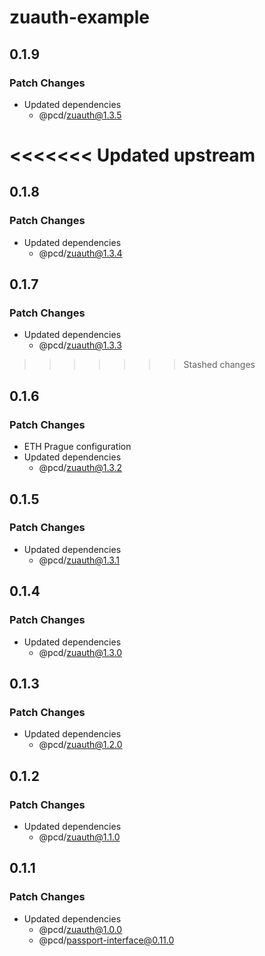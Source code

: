 # zuauth-example

## 0.1.9

### Patch Changes

- Updated dependencies
  - @pcd/zuauth@1.3.5

# <<<<<<< Updated upstream

## 0.1.8

### Patch Changes

- Updated dependencies
  - @pcd/zuauth@1.3.4

## 0.1.7

### Patch Changes

- Updated dependencies
  - @pcd/zuauth@1.3.3

> > > > > > > Stashed changes

## 0.1.6

### Patch Changes

- ETH Prague configuration
- Updated dependencies
  - @pcd/zuauth@1.3.2

## 0.1.5

### Patch Changes

- Updated dependencies
  - @pcd/zuauth@1.3.1

## 0.1.4

### Patch Changes

- Updated dependencies
  - @pcd/zuauth@1.3.0

## 0.1.3

### Patch Changes

- Updated dependencies
  - @pcd/zuauth@1.2.0

## 0.1.2

### Patch Changes

- Updated dependencies
  - @pcd/zuauth@1.1.0

## 0.1.1

### Patch Changes

- Updated dependencies
  - @pcd/zuauth@1.0.0
  - @pcd/passport-interface@0.11.0
